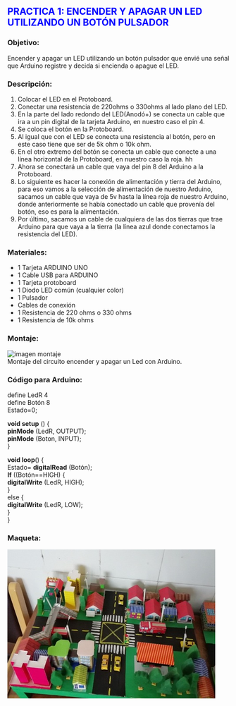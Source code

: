 ## <span style="color:BLUE;">**PRACTICA 1: ENCENDER Y APAGAR UN LED UTILIZANDO UN BOTÓN PULSADOR**</span>
### **Objetivo:**
Encender y apagar un LED utilizando un botón pulsador que envié una señal que Arduino registre y decida si encienda o apague el LED. 

### **Descripción:**
1.	Colocar el LED en el Protoboard. 
2.	Conectar una resistencia de 220ohms o 330ohms al lado plano del LED. 
3.	En la parte del lado redondo del LED(Anodó+) se conecta un cable que ira a un pin digital de la tarjeta Arduino, en nuestro caso el pin 4. 
4.	Se coloca el botón en la Protoboard. 
5.	Al igual que con el LED se conecta una resistencia al botón, pero en este caso tiene que ser de 5k ohm o 10k ohm.
6.	En el otro extremo del botón se conecta un cable que conecte a una línea horizontal de la Protoboard, en nuestro caso la roja. hh
7.	Ahora se conectará un cable que vaya del pin 8 del Arduino a la Protoboard. 
8.	Lo siguiente es hacer la conexión de alimentación y tierra del Arduino, para eso vamos a la selección de alimentación de nuestro Arduino, sacamos un cable que vaya de 5v hasta la línea roja de nuestro Arduino, donde anteriormente se había conectado un cable que provenía del botón, eso es para la alimentación. 
9.	Por último, sacamos un cable de cualquiera de las dos tierras que trae Arduino para que vaya a la tierra (la línea azul donde conectamos la resistencia del LED).

### **Materiales:**     

-	1 Tarjeta ARDUINO UNO 
-	1 Cable USB para ARDUINO 
-	1 Tarjeta protoboard 
-	1 Diodo LED común (cualquier color) </li>  
-	1 Pulsador 
-	Cables de conexión 
-	1 Resistencia de 220 ohms o 330 ohms 
-	1 Resistencia de 10k ohms 

### **Montaje:**   

![imagen montaje](img/diseño_practica_1.png)   
Montaje del circuito encender y apagar un Led con Arduino. 

### **Código para Arduino:**  

define LedR 4   
define Botón 8    
 Estado=0;    
 
**void setup** ()    {   
**pinMode** (LedR, OUTPUT);       
**pinMode** (Boton, INPUT);    
}  

**void loop**()  {   
  Estado= **digitalRead** (Botón);     
  **If** ((Botón==HIGH) {    
  **digitalWrite** (LedR, HIGH);    
  }   
else {   
   **digitalWrite** (LedR, LOW);    
  }    
}    

### **Maqueta:**

![imagen montaje](img/Maqueta_1.png)
